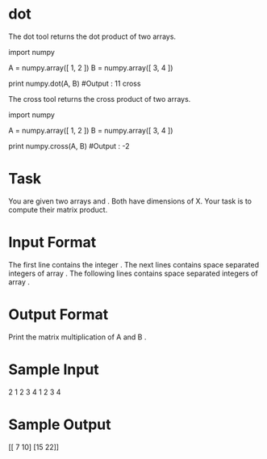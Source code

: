 # dot

The dot tool returns the dot product of two arrays.

import numpy

A = numpy.array([ 1, 2 ])
B = numpy.array([ 3, 4 ])

print numpy.dot(A, B)       #Output : 11
cross

The cross tool returns the cross product of two arrays.

import numpy

A = numpy.array([ 1, 2 ])
B = numpy.array([ 3, 4 ])

print numpy.cross(A, B)     #Output : -2

# Task

You are given two arrays  and . Both have dimensions of X.
Your task is to compute their matrix product.

# Input Format

The first line contains the integer .
The next  lines contains  space separated integers of array .
The following  lines contains  space separated integers of array .

# Output Format

Print the matrix multiplication of A and B .

# Sample Input

2
1 2
3 4
1 2
3 4

# Sample Output

[[ 7 10]
 [15 22]]

